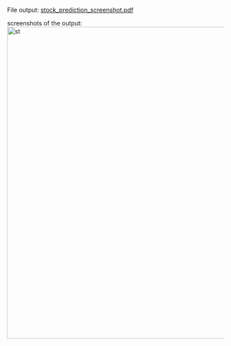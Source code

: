 File output: 
[stock_prediction_screenshot.pdf](https://github.com/siddharth200211/stocktrendprediction/files/14664257/stock_prediction_screenshot.pdf)

screenshots of the output:
<img width="727" alt="st" src="https://github.com/siddharth200211/stocktrendprediction/assets/125746301/81a89d4c-2731-4173-8397-3f18c610ebb2">
